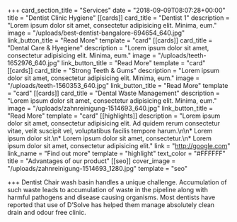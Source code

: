+++
card_section_title = "Services"
date = "2018-09-09T08:07:28+00:00"
title = "Dentist Clinic Hygiene"
[[cards]]
card_title = "Dentist 1"
description = "Lorem ipsum dolor sit amet, consectetur adipisicing elit. Minima, eum."
image = "/uploads/best-dentist-bangalore-694654_640.jpg"
link_button_title = "Read More"
template = "card"
[[cards]]
card_title = "Dental Care & Hyegiene"
description = "Lorem ipsum dolor sit amet, consectetur adipisicing elit. Minima, eum."
image = "/uploads/teeth-1652976_640.jpg"
link_button_title = "Read More"
template = "card"
[[cards]]
card_title = "Strong Teeth & Gums"
description = "Lorem ipsum dolor sit amet, consectetur adipisicing elit. Minima, eum."
image = "/uploads/teeth-1560353_640.jpg"
link_button_title = "Read More"
template = "card"
[[cards]]
card_title = "Dental Waste Management"
description = "Lorem ipsum dolor sit amet, consectetur adipisicing elit. Minima, eum."
image = "/uploads/zahnreinigung-1514693_640.jpg"
link_button_title = "Read More"
template = "card"
[[highlights]]
description = "Lorem ipsum dolor sit amet, consectetur adipisicing elit. Ad quidem rerum consectetur vitae, velit suscipit vel, voluptatibus facilis tempore harum.\n\n* Lorem ipsum dolor sit.\n* Lorem ipsum dolor sit amet, consectetur.\n* Lorem ipsum dolor sit amet, consectetur adipisicing elit."
link = "http://google.com"
link_name = "Find out more"
template = "highlight"
text_color = "#FFFFFF"
title = "Advantages of our product"
[[seo]]
cover_image = "/uploads/zahnreinigung-1514693_1280.jpg"
template = "seo"

+++
Dentist Chair wash basin handles a unique challenge. Accumulation of such waste leads to accumulation of waste in the pipeline along with harmful pathogens and disease causing organisms. Most dentists have reported that use of D’Solve has helped them manage absolutely clean drain and odour free clinic. 
